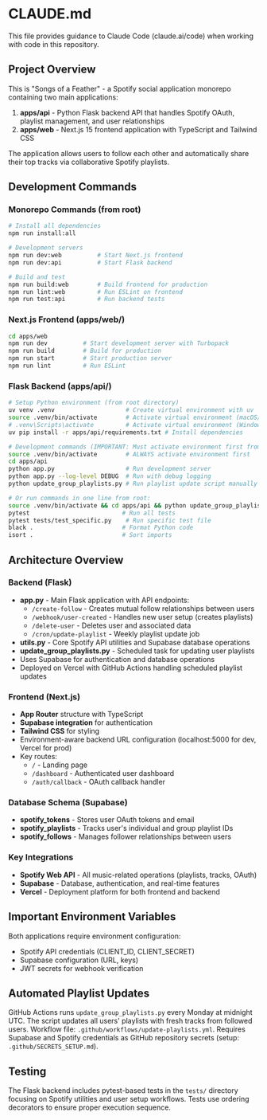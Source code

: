 # CLAUDE.md

This file provides guidance to Claude Code (claude.ai/code) when working with code in this repository.

## Project Overview

This is "Songs of a Feather" - a Spotify social application monorepo containing two main applications:

1. **apps/api** - Python Flask backend API that handles Spotify OAuth, playlist management, and user relationships
2. **apps/web** - Next.js 15 frontend application with TypeScript and Tailwind CSS

The application allows users to follow each other and automatically share their top tracks via collaborative Spotify playlists.

## Development Commands

### Monorepo Commands (from root)
```bash
# Install all dependencies
npm run install:all

# Development servers
npm run dev:web          # Start Next.js frontend
npm run dev:api          # Start Flask backend

# Build and test
npm run build:web        # Build frontend for production
npm run lint:web         # Run ESLint on frontend
npm run test:api         # Run backend tests
```

### Next.js Frontend (apps/web/)
```bash
cd apps/web
npm run dev          # Start development server with Turbopack
npm run build        # Build for production
npm run start        # Start production server
npm run lint         # Run ESLint
```

### Flask Backend (apps/api/)
```bash
# Setup Python environment (from root directory)
uv venv .venv                    # Create virtual environment with uv
source .venv/bin/activate        # Activate virtual environment (macOS/Linux)
# .venv\Scripts\activate         # Activate virtual environment (Windows)
uv pip install -r apps/api/requirements.txt # Install dependencies

# Development commands (IMPORTANT: Must activate environment first from root)
source .venv/bin/activate        # ALWAYS activate environment first
cd apps/api
python app.py                    # Run development server
python app.py --log-level DEBUG  # Run with debug logging
python update_group_playlists.py # Run playlist update script manually

# Or run commands in one line from root:
source .venv/bin/activate && cd apps/api && python update_group_playlists.py
pytest                          # Run all tests
pytest tests/test_specific.py    # Run specific test file
black .                         # Format Python code
isort .                         # Sort imports
```

## Architecture Overview

### Backend (Flask)
- **app.py** - Main Flask application with API endpoints:
  - `/create-follow` - Creates mutual follow relationships between users
  - `/webhook/user-created` - Handles new user setup (creates playlists)
  - `/delete-user` - Deletes user and associated data
  - `/cron/update-playlist` - Weekly playlist update job
- **utils.py** - Core Spotify API utilities and Supabase database operations
- **update_group_playlists.py** - Scheduled task for updating user playlists
- Uses Supabase for authentication and database operations
- Deployed on Vercel with GitHub Actions handling scheduled playlist updates

### Frontend (Next.js)
- **App Router** structure with TypeScript
- **Supabase integration** for authentication
- **Tailwind CSS** for styling
- Environment-aware backend URL configuration (localhost:5000 for dev, Vercel for prod)
- Key routes:
  - `/` - Landing page
  - `/dashboard` - Authenticated user dashboard
  - `/auth/callback` - OAuth callback handler

### Database Schema (Supabase)
- **spotify_tokens** - Stores user OAuth tokens and email
- **spotify_playlists** - Tracks user's individual and group playlist IDs
- **spotify_follows** - Manages follower relationships between users

### Key Integrations
- **Spotify Web API** - All music-related operations (playlists, tracks, OAuth)
- **Supabase** - Database, authentication, and real-time features
- **Vercel** - Deployment platform for both frontend and backend

## Important Environment Variables

Both applications require environment configuration:
- Spotify API credentials (CLIENT_ID, CLIENT_SECRET)
- Supabase configuration (URL, keys)
- JWT secrets for webhook verification

## Automated Playlist Updates

GitHub Actions runs `update_group_playlists.py` every Monday at midnight UTC. The script updates all users' playlists with fresh tracks from followed users. Workflow file: `.github/workflows/update-playlists.yml`. Requires Supabase and Spotify credentials as GitHub repository secrets (setup: `.github/SECRETS_SETUP.md`).

## Testing

The Flask backend includes pytest-based tests in the `tests/` directory focusing on Spotify utilities and user setup workflows. Tests use ordering decorators to ensure proper execution sequence.